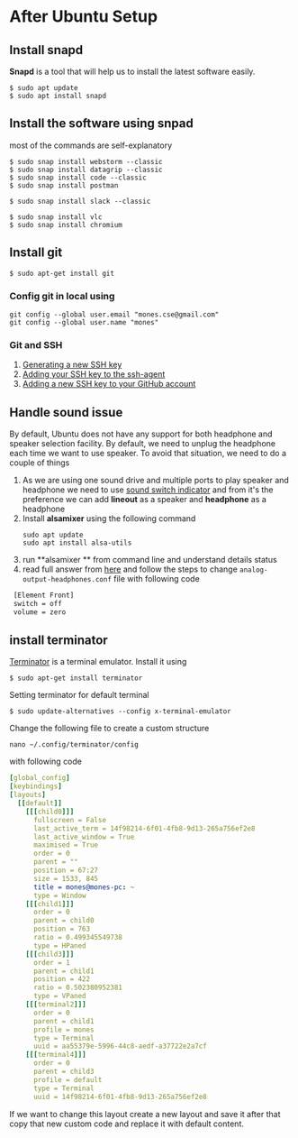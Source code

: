 # After Ubuntu Setup


## Install snapd
**Snapd** is a tool that will help us to install the latest software easily.

```console 
$ sudo apt update
$ sudo apt install snapd
```


## Install the software using snpad
most of the commands are self-explanatory 

```console
$ sudo snap install webstorm --classic
$ sudo snap install datagrip --classic
$ sudo snap install code --classic
$ sudo snap install postman

$ sudo snap install slack --classic

$ sudo snap install vlc
$ sudo snap install chromium
```

## Install git
```console
$ sudo apt-get install git
```
### Config git in local using 
```git
git config --global user.email "mones.cse@gmail.com"
git config --global user.name "mones"
```
### Git and SSH
1. [Generating a new SSH key](https://docs.github.com/en/github/authenticating-to-github/generating-a-new-ssh-key-and-adding-it-to-the-ssh-agent#generating-a-new-ssh-key)
2. [Adding your SSH key to the ssh-agent](https://docs.github.com/en/github/authenticating-to-github/generating-a-new-ssh-key-and-adding-it-to-the-ssh-agent#adding-your-ssh-key-to-the-ssh-agent)
3. [Adding a new SSH key to your GitHub account](https://docs.github.com/en/github/authenticating-to-github/adding-a-new-ssh-key-to-your-github-account)


## Handle sound issue 
By default, Ubuntu does not have any support for both headphone and speaker selection facility.
By default, we need to unplug the headphone each time we want to use speaker.
To avoid that situation, we need to do a couple of things

1. As we are using one sound drive and multiple ports to play speaker and headphone we need to use [sound switch indicator](https://yktoo.com/en/software/sound-switcher-indicator/) and from it's the preference we can add **lineout** as a speaker and **headphone** as a headphone
2. Install **alsamixer** using the following command 
   ```
   sudo apt update
   sudo apt install alsa-utils
   ```
3. run **alsamixer ** from command line and understand details status
4. read full answer from [here](https://askubuntu.com/questions/829520/ubuntu-16-04-no-sound-from-speakers-only-headphones-working/929766#929766) and follow the steps to change `analog-output-headphones.conf` file with following code 
 ```bash
  [Element Front]
  switch = off
  volume = zero
```


## install terminator
[Terminator](https://terminator-gtk3.readthedocs.io/en/latest/) is a terminal emulator. Install it using  
```
$ sudo apt-get install terminator
``` 
Setting terminator for default terminal
```
$ sudo update-alternatives --config x-terminal-emulator
```
Change the following file to create a custom structure
```
nano ~/.config/terminator/config 
```
 with following code
```yml
[global_config]
[keybindings]
[layouts]
  [[default]]
    [[[child0]]]
      fullscreen = False
      last_active_term = 14f98214-6f01-4fb8-9d13-265a756ef2e8
      last_active_window = True
      maximised = True
      order = 0
      parent = ""
      position = 67:27
      size = 1533, 845
      title = mones@mones-pc: ~
      type = Window
    [[[child1]]]
      order = 0
      parent = child0
      position = 763
      ratio = 0.499345549738
      type = HPaned
    [[[child3]]]
      order = 1
      parent = child1
      position = 422
      ratio = 0.502380952381
      type = VPaned
    [[[terminal2]]]
      order = 0
      parent = child1
      profile = mones
      type = Terminal
      uuid = aa55379e-5996-44c8-aedf-a37722e2a7cf
    [[[terminal4]]]
      order = 0
      parent = child3
      profile = default
      type = Terminal
      uuid = 14f98214-6f01-4fb8-9d13-265a756ef2e8
```
If we want to change this layout create a new layout and save it after that copy that new custom code and replace it with default content.